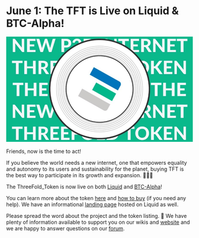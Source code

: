 # June 1: The TFT is Live on Liquid & BTC-Alpha!

![](img/tokennewinternet.jpeg)

Friends, now is the time to act!

If you believe the world needs a new internet, one that empowers equality and autonomy to its users and sustainability for the planet, buying TFT is the best way to participate in its growth and expansion. 🌱🌿🌳

The ThreeFold_Token is now live on both [Liquid](https://app.liquid.com/exchange/TFTBTC) and [BTC-Alpha](https://btc-alpha.com/en/exchange/TFT_BTC)!

You can learn more about the token [here](tokens_home) and [how to buy](tokens_home) (if you need any help). We have an informational [landing page](https://www.liquid.com/threefold/) hosted on Liquid as well.

Please spread the word about the project and the token listing. 🙏 We have plenty of information available to support you on our wikis and [website](https://threefold.io/) and we are happy to answer questions on our [forum](https://forum.threefold.io/).